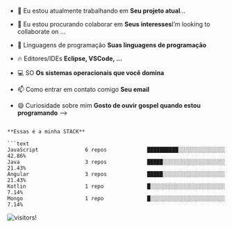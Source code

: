 
- 🔭 Eu estou atualmente trabalhando em <strong>Seu projeto atual</strong>...

- 👯 Eu estou procurando colaborar em <strong>Seus interesses</strong>I’m looking to collaborate on ...
- 💬 Linguagens de programação <strong>Suas linguagens de programação</strong>
- 🔥 Editores/IDEs <strong>Eclipse, VSCode, ...</strong>
- 💻 SO <strong>Os sistemas operacionais que você domina</strong>
- 📫 Como entrar em contato comigo <strong>Seu email</strong>
- 😄 Curiosidade sobre mim <strong>Gosto de ouvir gospel quando estou programando</strong>
-->

```

**Essas é a minha STACK** 

```text
JavaScript               6 repos             ██████████░░░░░░░░░░░░░░░   42.86% 
Java                     3 repos             █████░░░░░░░░░░░░░░░░░░░░   21.43% 
Angular                  3 repos             █████░░░░░░░░░░░░░░░░░░░░   21.43% 
Kotlin                   1 repo              █░░░░░░░░░░░░░░░░░░░░░░░░   7.14% 
Mongo                    1 repo              █░░░░░░░░░░░░░░░░░░░░░░░░   7.14%
```



![visitors](https://visitor-badge.glitch.me/badge?page_id=Duduxs)!
